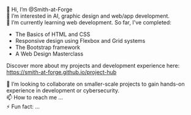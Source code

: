 👋 Hi, I’m @Smith-at-Forge  
👀 I’m interested in AI, graphic design and web/app development.  
🌱 I’m currently learning web development. So far, I've completed:
- The Basics of HTML and CSS
- Responsive design using Flexbox and Grid systems
- The Bootstrap framework
- A Web Design Masterclass  

Discover more about my projects and development experience here:
https://smith-at-forge.github.io/project-hub

💞️ I’m looking to collaborate on smaller-scale projects to gain hands-on experience in development or cybersecurity.  
📫 How to reach me ...  
⚡ Fun fact: ...  

<!---
Smith-at-Forge/Smith-at-Forge is a ✨ special ✨ repository because its `README.md` (this file) appears on your GitHub profile.
You can click the Preview link to take a look at your changes.
--->

